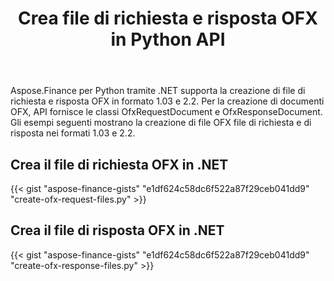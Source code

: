 ﻿---
title: Crea file di richiesta e risposta OFX in Python API
linktitle: Crea file di richiesta e risposta OFX
type: docs
weight: 10
url: /it/python-net/create-ofx-request-and-response-files/
keywords: OFX 2.2, OFX Request, OFX Response, Create OFX Request in Python, Create OFX Response in Python
description: Python Finance La libreria API supporta la creazione di file di richiesta e risposta OFX (Open Financial Exchange) in formato 1.03 e 2.2.
---
Aspose.Finance per Python tramite .NET supporta la creazione di file di richiesta e risposta OFX in formato 1.03 e 2.2. Per la creazione di documenti OFX, API fornisce le classi OfxRequestDocument e OfxResponseDocument. Gli esempi seguenti mostrano la creazione di file OFX file di richiesta e di risposta nei formati 1.03 e 2.2.
## **Crea il file di richiesta OFX in .NET**
{{< gist "aspose-finance-gists" "e1df624c58dc6f522a87f29ceb041dd9" "create-ofx-request-files.py" >}}
## **Crea il file di risposta OFX in .NET**
{{< gist "aspose-finance-gists" "e1df624c58dc6f522a87f29ceb041dd9" "create-ofx-response-files.py" >}}
